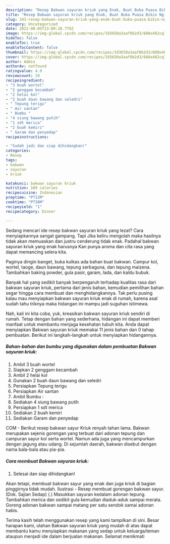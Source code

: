```yaml
---
description: "Resep Bakwan sayuran kriuk yang Enak, Buat Buka Puasa Bikin Ngiler"
title: "Resep Bakwan sayuran kriuk yang Enak, Buat Buka Puasa Bikin Ngiler"
slug: 343-resep-bakwan-sayuran-kriuk-yang-enak-buat-buka-puasa-bikin-ngiler
category: Uncategorized
date: 2022-08-05T23:09:20.776Z
image: https://img-global.cpcdn.com/recipes/193650a3aaf8b2d3/680x482cq70/bakwan-sayuran-kriuk-foto-resep-utama.jpg
hideToc: false
enableToc: true
enableTocContent: false
thumbnail: https://img-global.cpcdn.com/recipes/193650a3aaf8b2d3/680x482cq70/bakwan-sayuran-kriuk-foto-resep-utama.jpg
cover: https://img-global.cpcdn.com/recipes/193650a3aaf8b2d3/680x482cq70/bakwan-sayuran-kriuk-foto-resep-utama.jpg
author: Admin
authorAv: notfound
ratingvalue: 4.9
reviewcount: 19
recipeingredient:
- "3 buah wortel"
- "2 genggam kecambah"
- "2 helai kol"
- "2 buah daun bawang dan seledri"
- " Tepung terigu"
- " Air santan"
- " Bumbu "
- "4 siung bawang putih"
- "1 sdt merica"
- "2 buah kemiri"
- " Garam dan penyedap"
recipeinstructions:

- "Sudah jadi dan siap dihidangkan!"
categories:
- Resep
tags:
- bakwan
- sayuran
- kriuk

katakunci: bakwan sayuran kriuk 
nutrition: 169 calories
recipecuisine: Indonesian
preptime: "PT12M"
cooktime: "PT38M"
recipeyield: "1"
recipecategory: Dinner

---
```



Sedang mencari ide resep bakwan sayuran kriuk yang lezat? Cara menyiapkannya sangat gampang. Tapi Jika keliru mengolah maka hasilnya tidak akan memuaskan dan justru cenderung tidak enak. Padahal bakwan sayuran kriuk yang enak harusnya Kan punya aroma dan cita rasa yang dapat memancing selera kita.


Paginya dingin banget, buka kulkas ada bahan buat bakwan. Campur kol, wortel, taoge, daun bawang, tepung serbaguna, dan tepung maizena. Tambahkan baking powder, gula pasir, garam, lada, dan kaldu bubuk.

Banyak hal yang sedikit banyak berpengaruh terhadap kualitas rasa dari bakwan sayuran kriuk, pertama dari jenis bahan, kemudian pemilihan bahan segar hingga cara membuat dan menghidangkannya. Tak perlu pusing kalau mau menyiapkan bakwan sayuran kriuk enak di rumah, karena asal sudah tahu triknya maka hidangan ini mampu jadi suguhan istimewa.


Nah, kali ini kita coba, yuk, kreasikan bakwan sayuran kriuk sendiri di rumah. Tetap dengan bahan yang sederhana, hidangan ini dapat memberi manfaat untuk membantu menjaga kesehatan tubuh kita. Anda dapat menyiapkan Bakwan sayuran kriuk memakai 11 jenis bahan dan 0 tahap pembuatan. Berikut ini langkah-langkah untuk menyiapkan hidangannya.

<!--inarticleads1-->

##### Bahan-bahan dan bumbu yang digunakan dalam pembuatan Bakwan sayuran kriuk:

1. Ambil 3 buah wortel
1. Siapkan 2 genggam kecambah
1. Ambil 2 helai kol
1. Gunakan 2 buah daun bawang dan seledri
1. Persiapkan  Tepung terigu
1. Persiapkan  Air santan
1. Ambil  Bumbu :
1. Sediakan 4 siung bawang putih
1. Persiapkan 1 sdt merica
1. Sediakan 2 buah kemiri
1. Sediakan  Garam dan penyedap


COM - Berikut resep bakwan sayur Kriuk renyah tahan lama. Bakwan merupakan sejenis gorengan yang terbuat dari adonan tepung dan campuran sayur kol serta wortel. Namun ada juga yang mencampurkan dengan jagung atau udang. Di sejumlah daerah, bakwan disebut dengan nama bala-bala atau pia-pia. 

<!--inarticleads2-->

##### Cara membuat Bakwan sayuran kriuk:


1. Selesai dan siap dihidangkan!

Akan tetapi, membuat bakwan sayur yang enak dan juga kriuk di bagian pinggirnya tidak mudah. Ilustrasi - Resep membuat gorengan bakwan sayur. (Dok. Sajian Sedap) (.) Masukkan sayuran kedalam adonan tepung. Tambahkan merica dan sedikit gula kemudian diaduk-aduk sampai merata. Goreng adonan bakwan sampai matang per satu sendok samai adonan habis. 

Terima kasih telah menggunakan resep yang kami tampilkan di sini. Besar harapan kami, olahan Bakwan sayuran kriuk yang mudah di atas dapat membantu kamu menyiapkan makanan yang sedap untuk keluarga/teman ataupun menjadi ide dalam berjualan makanan. Selamat menikmati
